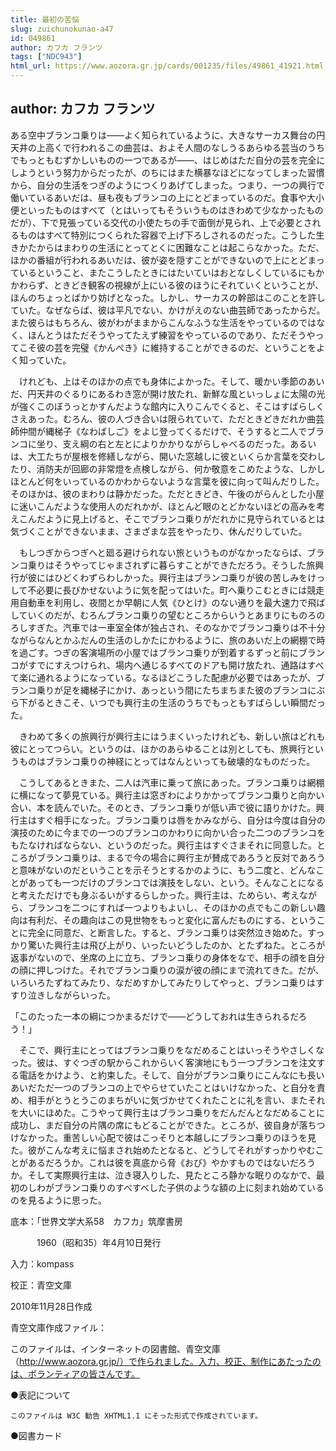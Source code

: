 ```yaml
---
title: 最初の苦悩
slug: zuichunokunao-a47
id: 049861
author: カフカ フランツ
tags: ["NDC943"]
html_url: https://www.aozora.gr.jp/cards/001235/files/49861_41921.html
---
```


## author: カフカ フランツ

ある空中ブランコ乗りは――よく知られているように、大きなサーカス舞台の円天井の上高くで行われるこの曲芸は、およそ人間のなしうるあらゆる芸当のうちでもっともむずかしいものの一つであるが――、はじめはただ自分の芸を完全にしようという努力からだったが、のちにはまた横暴なほどになってしまった習慣から、自分の生活をつぎのようにつくりあげてしまった。つまり、一つの興行で働いているあいだは、昼も夜もブランコの上にとどまっているのだ。食事や大小便といったものはすべて（とはいってもそういうものはきわめて少なかったものだが）、下で見張っている交代の小使たちの手で面倒が見られ、上で必要とされるものはすべて特別につくられた容器で上げ下ろしされるのだった。こうした生きかたからはまわりの生活にとってとくに困難なことは起こらなかった。ただ、ほかの番組が行われるあいだは、彼が姿を隠すことができないので上にとどまっているということ、またこうしたときにはたいていはおとなしくしているにもかかわらず、ときどき観客の視線が上にいる彼のほうにそれていくということが、ほんのちょっとばかり妨げとなった。しかし、サーカスの幹部はこのことを許していた。なぜならば、彼は平凡でない、かけがえのない曲芸師であったからだ。また彼らはもちろん、彼がわがままからこんなふうな生活をやっているのではなく、ほんとうはただそうやってたえず練習をやっているのであり、ただそうやってこそ彼の芸を完璧《かんぺき》に維持することができるのだ、ということをよく知っていた。

　けれども、上はそのほかの点でも身体によかった。そして、暖かい季節のあいだ、円天井のぐるりにあるわき窓が開け放たれ、新鮮な風といっしょに太陽の光が強くこのぼうっとかすんだような館内に入りこんでくると、そこはすばらしくさえあった。むろん、彼の人づき合いは限られていて、ただときどきだれか曲芸師仲間が縄梯子《なわばしご》をよじ登ってくるだけで、そうすると二人でブランコに坐り、支え綱の右と左とによりかかりながらしゃべるのだった。あるいは、大工たちが屋根を修繕しながら、開いた窓越しに彼といくらか言葉を交わしたり、消防夫が回廊の非常燈を点検しながら、何か敬意をこめたような、しかしほとんど何をいっているのかわからないような言葉を彼に向って叫んだりした。そのほかは、彼のまわりは静かだった。ただときどき、午後のがらんとした小屋に迷いこんだような使用人のだれかが、ほとんど眼のとどかないほどの高みを考えこんだように見上げると、そこでブランコ乗りがだれかに見守られているとは気づくことができないまま、さまざまな芸をやったり、休んだりしていた。

　もしつぎからつぎへと廻る避けられない旅というものがなかったならば、ブランコ乗りはそうやってじゃまされずに暮らすことができただろう。そうした旅興行が彼にはひどくわずらわしかった。興行主はブランコ乗りが彼の苦しみをけっして不必要に長びかせないように気を配ってはいた。町へ乗りこむときには競走用自動車を利用し、夜間とか早朝に人気《ひとけ》のない通りを最大速力で飛ばしていくのだが、むろんブランコ乗りの望むところからいうとあまりにものろのろしすぎた。汽車では一車室全体が独占され、そのなかでブランコ乗りは不十分ながらなんとかふだんの生活のしかたにかわるように、旅のあいだ上の網棚で時を過ごす。つぎの客演場所の小屋ではブランコ乗りが到着するずっと前にブランコがすでにすえつけられ、場内へ通じるすべてのドアも開け放たれ、通路はすべて楽に通れるようになっている。なるほどこうした配慮が必要ではあったが、ブランコ乗りが足を縄梯子にかけ、あっという間にたちまちまた彼のブランコにぶら下がるときこそ、いつでも興行主の生活のうちでもっともすばらしい瞬間だった。

　きわめて多くの旅興行が興行主にはうまくいったけれども、新しい旅はどれも彼にとってつらい。というのは、ほかのあらゆることは別としても、旅興行というものはブランコ乗りの神経にとってはなんといっても破壊的なものだった。

　こうしてあるときまた、二人は汽車に乗って旅にあった。ブランコ乗りは網棚に横になって夢見ている。興行主は窓ぎわによりかかってブランコ乗りと向かい合い、本を読んでいた。そのとき、ブランコ乗りが低い声で彼に語りかけた。興行主はすぐ相手になった。ブランコ乗りは唇をかみながら、自分は今度は自分の演技のために今までの一つのブランコのかわりに向かい合った二つのブランコをもたなければならない、というのだった。興行主はすぐさまそれに同意した。ところがブランコ乗りは、まるで今の場合に興行主が賛成であろうと反対であろうと意味がないのだということを示そうとするかのように、もう二度と、どんなことがあっても一つだけのブランコでは演技をしない、という。そんなことになると考えただけでも身ぶるいがするらしかった。興行主は、ためらい、考えながら、ブランコを二つにすれば一つよりもよいし、そのほかの点でもこの新しい趣向は有利だ、その趣向はこの見世物をもっと変化に富んだものにする、ということに完全に同意だ、と断言した。すると、ブランコ乗りは突然泣き始めた。すっかり驚いた興行主は飛び上がり、いったいどうしたのか、とたずねた。ところが返事がないので、坐席の上に立ち、ブランコ乗りの身体をなで、相手の顔を自分の顔に押しつけた。それでブランコ乗りの涙が彼の顔にまで流れてきた。だが、いろいろたずねてみたり、なだめすかしてみたりしてやっと、ブランコ乗りはすすり泣きしながらいった。

「このたった一本の綱につかまるだけで――どうしておれは生きられるだろう！」

　そこで、興行主にとってはブランコ乗りをなだめることはいっそうやさしくなった。彼は、すぐつぎの駅からこれからいく客演地にもう一つブランコを注文する電話をかけよう、と約束した。そして、自分がブランコ乗りにこんなにも長いあいだただ一つのブランコの上でやらせていたことはいけなかった、と自分を責め、相手がとうとうこのまちがいに気づかせてくれたことに礼を言い、またそれを大いにほめた。こうやって興行主はブランコ乗りをだんだんとなだめることに成功し、まだ自分の片隅の席にもどることができた。ところが、彼自身が落ちつけなかった。重苦しい心配で彼はこっそりと本越しにブランコ乗りのほうを見た。彼がこんな考えに悩まされ始めたとなると、どうしてそれがすっかりやむことがあるだろうか。これは彼を真底から脅《おび》やかすものではないだろうか。そして実際興行主は、泣き寝入りした、見たところ静かな眠りのなかで、最初のしわがブランコ乗りのすべすべした子供のような額の上に刻まれ始めているのを見るように思った。













底本：「世界文学大系58　カフカ」筑摩書房

　　　1960（昭和35）年4月10日発行

入力：kompass

校正：青空文庫

2010年11月28日作成

青空文庫作成ファイル：

このファイルは、インターネットの図書館、青空文庫（http://www.aozora.gr.jp/）で作られました。入力、校正、制作にあたったのは、ボランティアの皆さんです。











●表記について


	このファイルは W3C 勧告 XHTML1.1 にそった形式で作成されています。







●図書カード